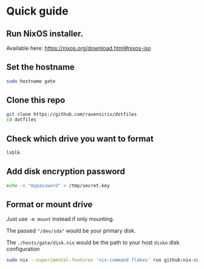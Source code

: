 # Quick guide

## Run NixOS installer.

Available here: https://nixos.org/download.html#nixos-iso

## Set the hostname

```sh
sudo hostname gate
```

## Clone this repo

```sh
git clone https://github.com/ravensiris/dotfiles
cd dotfiles
```

## Check which drive you want to format

```sh
lsblk
```

## Add disk encryption password

```sh
echo -n "mypassword" > /tmp/secret.key
```

## Format or mount drive

Just use `-m mount` instead if only mounting.

The passed `"/dev/sda"` would be your primary disk.

The `./hosts/gate/disk.nix` would be the path to your host `disko` disk configuration

```sh
sudo nix --experimental-features 'nix-command flakes' run github:nix-community/disko -- ./hosts/gate/disk.nix -m mount --arg "disks" '["/dev/nvme0n1"]'
```


